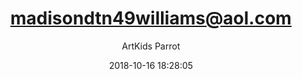 ---
index: 5087
title: "madisondtn49williams@aol.com"
subtitle: ""
author: "ArtKids Parrot"
date: "2018-10-16 18:28:05"
excerpt: ""
content: "madisondtn49williams@aol.com
Madison Williams"
status: "publish"
comment_status: "closed"
nav_label: "madisondtn49williams-aol-com"
modified: "2018-10-16 18:28:05"
parent: 0
type: "flamingo_contact"
comment_count: 0
categories: []
tags: []
---